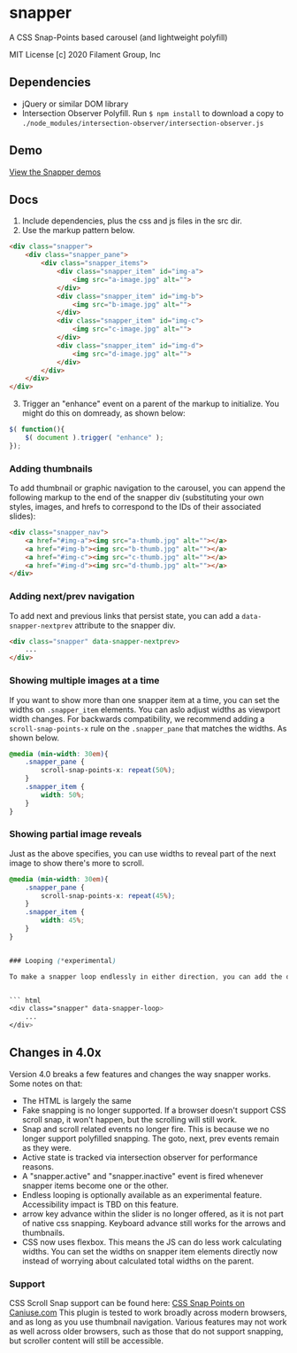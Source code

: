 # snapper

A CSS Snap-Points based carousel (and lightweight polyfill)

MIT License
[c] 2020 Filament Group, Inc

## Dependencies
- jQuery or similar DOM library
- Intersection Observer Polyfill. Run `$ npm install` to download a copy to  `./node_modules/intersection-observer/intersection-observer.js`

## Demo

<a href="https://fg-snapper.netlify.com/demo/">View the Snapper demos</a>


## Docs

1. Include dependencies, plus the css and js files in the src dir.
2. Use the  markup pattern below.

``` html
<div class="snapper">
	<div class="snapper_pane">
		<div class="snapper_items">
			<div class="snapper_item" id="img-a">
				<img src="a-image.jpg" alt="">
			</div>
			<div class="snapper_item" id="img-b">
				<img src="b-image.jpg" alt="">
			</div>
			<div class="snapper_item" id="img-c">
				<img src="c-image.jpg" alt="">
			</div>
			<div class="snapper_item" id="img-d">
				<img src="d-image.jpg" alt="">
			</div>
		</div>
	</div>
</div>
```

3. Trigger an "enhance" event on a parent of the markup to initialize. You might do this on domready, as shown below:

``` js
$( function(){
	$( document ).trigger( "enhance" );
});
```

### Adding thumbnails

To add thumbnail or graphic navigation to the carousel, you can append the following markup to the end of the snapper div (substituting your own styles, images, and hrefs to correspond to the IDs of their associated slides):

``` html
<div class="snapper_nav">
	<a href="#img-a"><img src="a-thumb.jpg" alt=""></a>
	<a href="#img-b"><img src="b-thumb.jpg" alt=""></a>
	<a href="#img-c"><img src="c-thumb.jpg" alt=""></a>
	<a href="#img-d"><img src="d-thumb.jpg" alt=""></a>
</div>
```

### Adding next/prev navigation

To add next and previous links that persist state, you can add a `data-snapper-nextprev` attribute to the snapper div.

``` html
<div class="snapper" data-snapper-nextprev>
	...
</div>
```


### Showing multiple images at a time

If you want to show more than one snapper item at a time, you can set the widths on `.snapper_item` elements. You can aslo adjust widths as viewport width changes. For backwards compatibility, we recommend adding a `scroll-snap-points-x` rule on the `.snapper_pane` that matches the widths. As shown below.

``` css
@media (min-width: 30em){
	.snapper_pane {
		scroll-snap-points-x: repeat(50%);
	}
	.snapper_item {
		width: 50%;
	}
}
```

### Showing partial image reveals

Just as the above specifies, you can use widths to reveal part of the next image to show there's more to scroll.


``` css
@media (min-width: 30em){
	.snapper_pane {
		scroll-snap-points-x: repeat(45%);
	}
	.snapper_item {
		width: 45%;
	}
}


### Looping (*experimental)

To make a snapper loop endlessly in either direction, you can add the data-snapper-loop attribute. This feature is experimental in this release.


``` html
<div class="snapper" data-snapper-loop>
	...
</div>
```


## Changes in 4.0x

Version 4.0 breaks a few features and changes the way snapper works. Some notes on that:

- The HTML is largely the same
- Fake snapping is no longer supported. If a browser doesn't support CSS scroll snap, it won't happen, but the scrolling will still work.
- Snap and scroll related events no longer fire. This is because we no longer support polyfilled snapping. The goto, next, prev events remain as they were.
- Active state is tracked via intersection observer for performance reasons. 
- A "snapper.active" and "snapper.inactive" event is fired whenever snapper items become one or the other.
- Endless looping is optionally available as an experimental feature. Accessibility impact is TBD on this feature.
- arrow key advance within the slider is no longer offered, as it is not part of native css snapping. Keyboard advance still works for the arrows and thumbnails.
- CSS now uses flexbox. This means the JS can do less work calculating widths. You can set the widths on snapper item elements directly now instead of worrying about calculated total widths on the parent.


### Support

CSS Scroll Snap support can be found here: [CSS Snap Points on Caniuse.com](http://caniuse.com/#feat=css-snappoints)
This plugin is tested to work broadly across modern browsers, and as long as you use thumbnail navigation. Various features may not work as well across older browsers, such as those that do not support snapping, but scroller content will still be accessible.
